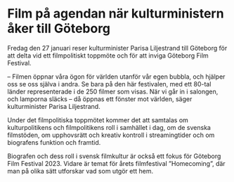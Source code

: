 # Film på agendan när kulturministern åker till Göteborg

Fredag den 27 januari reser kulturminister Parisa Liljestrand till Göteborg för att delta vid ett filmpolitiskt toppmöte och för att inviga Göteborg Film Festival.

– Filmen öppnar våra ögon för världen utanför vår egen bubbla, och hjälper oss se oss själva i andra. Se bara på den här festivalen, med ett 80-tal länder representerade i de 250 filmer som visas. När vi går in i salongen, och lamporna släcks – då öppnas ett fönster mot världen, säger kulturminister Parisa Liljestrand.

Under det filmpolitiska toppmötet kommer det att samtalas om kulturpolitikens och filmpolitikens roll i samhället i dag, om de svenska filmstöden, om upphovsrätt och kreativ kontroll i streamingtider och om biografens funktion och framtid.

Biografen och dess roll i svensk filmkultur är också ett fokus för Göteborg Film Festival 2023. Vidare är temat för årets filmfestival ”Homecoming”, där man på olika sätt utforskar vad som utgör ett hem.
